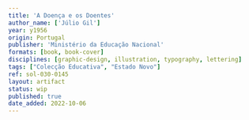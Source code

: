 ```yaml
---
title: 'A Doença e os Doentes'
author_name: ['Júlio Gil']
year: y1956
origin: Portugal
publisher: 'Ministério da Educação Nacional'
formats: [book, book-cover]
disciplines: [graphic-design, illustration, typography, lettering]
tags: ["Colecção Educativa", "Estado Novo"]
ref: sol-030-0145
layout: artifact
status: wip
published: true
date_added: 2022-10-06
---
```

